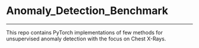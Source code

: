 # Anomaly_Detection_Benchmark

--------------------------------------------------------------------------------
This repo contains PyTorch implementations of few methods for unsupervised anomaly detection with the focus on Chest X-Rays.


